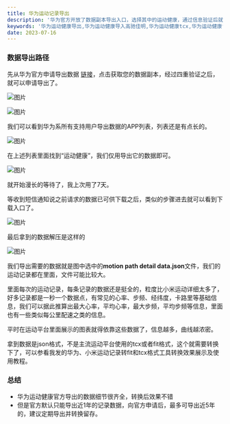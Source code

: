```yaml
---
title: 华为运动记录导出
description: '华为官方开放了数据副本导出入口，选择其中的运动健康，通过信息验证后就可以设置数据包密码申请导出了，等待大概7天就能收到通知，下载下来压缩包，然后凭密码解压即可。'
keywords: '华为运动健康导出,华为运动健康导入高驰佳明,华为运动健康tcx,华为运动健康fit,华为运动健康导入华为,华为运动健康导入RQrun,华为运动健康导入数据'
date: 2023-07-16
---
```

### 数据导出路径
先从华为官方申请导出数据 [链接](https://privacy-cn.consumer.huawei.com/privacycenter/index.html?lang=zh-cn&themeName=blue&backUrl=https://privacy-cn.consumer.huawei.com/privacycenter/service/pindex.html%3Flang%3Dzh-cn%26themeName%3Dblue&countryCode=CN#/Home?lang=zh-cn)，点击获取您的数据副本，经过四重验证之后，就可以申请导出了。


![图片](/content/huawei/1.png)

![图片](/content/huawei/2.png)

我们可以看到华为系所有支持用户导出数据的APP列表，列表还是有点长的。

![图片](/content/huawei/3.png)

在上述列表里面找到“运动健康”，我们仅用导出它的数据即可。

![图片](/content/huawei/4.png)

就开始漫长的等待了，我上次用了7天。

等收到短信通知说之前请求的数据已可供下载之后，类似的步骤进去就可以看到下载入口了。

![图片](/content/huawei/5.png)

最后拿到的数据解压是这样的

![图片](/content/huawei/6.png)

我们导出需要的数据就是图中选中的**motion path detail data.json**文件，我们的运动记录都在里面，文件可能比较大。

里面每次的运动记录，每条记录的数据还是挺全的，粒度比小米运动详细太多了，好多记录都是一秒一个数据点，有常见的心率、步频、经纬度，卡路里等基础信息，我们可以据此推算出最大心率，平均心率，最大步频，平均步频等信息，里面也有一些类似每公里配速之类的信息。

平时在运动平台里面展示的图表就得依靠这些数据了，信息越多，曲线越浓密。

拿到数据是json格式，不是主流运动平台使用的tcx或者fit格式，这个就需要转换下了，可以参看我发的华为、小米运动记录转fit和tcx格式工具转换效果展示及使用教程。

### 总结
- 华为运动健康官方导出的数据细节很齐全，转换后效果不错
- 但是官方默认只能导出近1年的记录数据，向官方申请后，最多可导出近5年的，建议定期导出并转换留存。
